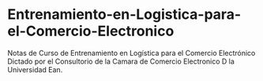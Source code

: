 # Entrenamiento-en-Logistica-para-el-Comercio-Electronico
Notas de Curso de Entrenamiento en Logística para el Comercio Electrónico Dictado por el 
Consultorio de la Camara de Comercio Electronico D la Universidad Ean.
